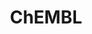 ---
layout: default
bigquery: https://console.cloud.google.com/bigquery?p=patents-public-data&d=ebi_chembl&page=dataset
citation: '"The ChEMBL database in 2017." Anna Gaulton, Anne Hersey, Michał Nowotka,
  A Patrícia Bento, Jon Chambers, David Mendez, Prudence Mutowo, Francis Atkinson,
  Louisa J Bellis, Elena Cibrián-Uhalte, Mark Davies, Nathan Dedman, Anneli Karlsson,
  María Paula Magariños, John P Overington, George Papadatos, Ines Smit, Andrew R
  Leach Nucleic acids Research (2017) 45 (Database Issue), D945-D954'
contributors: European Bioinformatics Institute
cost: None
description: ChEMBL Data is a manually curated database of small molecules used in
  drug discovery, including information about existing patented drugs.
documentation: 'schema: https://www.ebi.ac.uk/chembl/db_schema


  '
last_edit: 04/11/2022, 10:31:00
location: https://console.cloud.google.com/marketplace/product/google_patents_public_datasets/chembl
maintained_by: EMBL-EBI, an outstation of European Molecular Biology Laboratory
related_publications: '

  ChEMBL: towards direct deposition of bioassay data.


  Mendez D, Gaulton A, Bento AP, Chambers J, De Veij M, Félix E, Magariños MP, Mosquera
  JF, Mutowo P, Nowotka M, Gordillo-Marañón M, Hunter F, Junco L, Mugumbate G, Rodriguez-Lopez
  M, Atkinson F, Bosc N, Radoux CJ, Segura-Cabrera A, Hersey A, Leach AR.


  — Nucleic Acids Res. 2019; 47(D1):D930-D940. doi: 10.1093/nar/gky1075

  '
schema_fields:
- usan_substem
- issue
- hbd_lipinski
- binding_site_comment
- bto_id
- clo_id
- smarts
- cell_ontology_id
- country
- last_page
- level4
- applicant_full_name
- product_id
- db_version
- cell_description
- aromatic_rings
- dosage_form
- creation_date
- level3_description
- assay_organism
- compound_key
- component_id
- compsyn_id
- src_short_name
- protein_class_synonym
- route
- availability_type
- standard_units
- downgraded
- first_in_class
- idx
- domain_name
- orig_description
- nda_type
- hbd
- upper_value
- status
- ref_type
- cell_source_tax_id
- frac_class_id
- short_name
- usan_year
- disease_efficacy
- who_extra
- mc_target_name
- log_id
- mechanism_comment
- data_validity_comment
- num_lipinski_ro5_violations
- target_desc
- max_phase
- mol_irac_id
- mc_target_accession
- full_molformula
- standard_relation
- standard_flag
- first_approval
- assay_cell_type
- protein_class_id
- comp_go_id
- mol_atc_id
- value
- bao_endpoint
- entity_id
- level5
- src_assay_id
- action_type
- pref_name
- assay_category
- tissue_id
- end_position
- previous_company
- ref_url
- mecref_id
- withdrawn_reason
- molecular_mechanism
- chembl_id
- therapeutic_flag
- comments
- src_compound_id
- version
- ass_cls_map_id
- activity_comment
- efo_id
- compound_name
- active_molregno
- direct_interaction
- chebi_par_id
- level2_description
- canonical_smiles
- delist_flag
- prod_pat_id
- cx_logp
- level3
- acd_most_apka
- bao_id
- withdrawn_country
- ro3_pass
- ddd_id
- met_id
- drug_product_flag
- submission_date
- assay_subcellular_fraction
- assay_strain
- atc_code
- sequence
- tbl
- stem_class
- updated_on
- warning_country
- curated_by
- withdrawn_year
- target_mapping
- db_source
- warning_description
- structure_type
- parenteral
- metabolite_record_id
- acd_logp
- parent_type
- uo_units
- standard_text_value
- standard_inchi
- usan_stem
- res_stem_id
- targcomp_id
- frac_code
- level1_description
- hba
- publication_number
- result_flag
- assay_tissue
- go_id
- prediction_method
- l2
- source_domain_id
- level4_description
- parameter_type
- normal_range_max
- actsm_id
- type
- helm_notation
- class_level
- aidx
- warning_class
- domain_type
- inorganic_flag
- doi
- approval_date
- sitecomp_id
- hrac_class_id
- caloha_id
- acd_most_bpka
- protein_class_desc
- patent_expire_date
- topical
- published_type
- src_id
- mec_id
- domain_id
- alert_id
- mw_monoisotopic
- last_active
- standard_value
- mc_target_type
- l5
- priority
- ridx
- hrac_code
- smid
- active_ingredient
- doc_type
- l3
- isoform
- level2
- bei
- l1
- black_box_warning
- le
- warning_id
- definition
- ddd_admr
- mesh_id
- mol_frac_id
- species_group_flag
- met_conversion
- comp_class_id
- ap_id
- pathway_key
- drugind_id
- title
- toid
- updated_by
- mutation
- rtb
- activity_id
- cellosaurus_id
- stat
- polymer_flag
- irac_class_id
- company
- assay_param_id
- cx_logd
- warnref_id
- bao_format
- alogp
- assay_tax_id
- mc_organism
- confidence_score
- cl_lincs_id
- chirality
- pathway_id
- activity_count
- enzyme_name
- usan_stem_id
- hba_lipinski
- efo_term
- parent_go_id
- metref_id
- num_alerts
- withdrawn_class
- cell_source_organism
- qed_weighted
- ref_id
- patent_no
- drug_record_id
- site_residues
- job_id
- set_name
- as_id
- relation
- num_ro5_violations
- cell_id
- units
- standard_inchi_key
- uberon_id
- volume
- predbind_id
- mechanism_of_action
- homologue
- record_id
- alert_name
- pubmed_id
- indication_class
- major_class
- cpd_str_alert_id
- rgid
- syn_type
- abstract
- substrate_record_id
- cidx
- curation_comment
- stem
- src_description
- prodrug
- oral
- journal
- mw_freebase
- drug_substance_flag
- relationship
- formulation_id
- tax_id
- qudt_units
- published_value
- entity_type
- l8
- molfile
- published_relation
- site_name
- doc_id
- level1
- enzyme_tid
- assay_id
- standard_upper_value
- psa
- site_id
- l7
- target_type
- protclasssyn_id
- research_stem
- usan_stem_definition
- published_units
- mesh_heading
- variant_id
- ad_type
- full_mwt
- molregno
- innovator_company
- l6
- irac_code
- potential_duplicate
- mc_tax_id
- organism
- label
- patent_use_code
- ingredient
- molecular_species
- aspect
- standard_type
- who_name
- cell_source_tissue
- selectivity_comment
- tid
- warning_year
- annotation
- natural_product
- parent_molregno
- met_comment
- normal_range_min
- assay_class_id
- cx_most_apka
- lle
- source
- ddd_units
- first_page
- tid_fixed
- relationship_type
- start_position
- assay_type
- class_type
- oc_id
- pchembl_value
- domain_description
- subgroup
- authors
- patent_id
- max_phase_for_ind
- cx_most_bpka
- molecule_type
- alert_set_id
- trade_name
- parent_id
- name
- co_stem_id
- strength
- targrel_id
- dosed_ingredient
- relationship_desc
- related_tid
- year
- component_synonym
- mol_hrac_id
- withdrawn_flag
- assay_test_type
- ddd_value
- component_type
- path
- sei
- molsyn_id
- parameter_value
- ddd_comment
- assay_desc
- text_value
- warning_type
- acd_logd
- std_act_id
- accession
- indref_id
- l4
- description
- compd_id
- heavy_atoms
- synonyms
- assay_source
- biocomp_id
- cell_name
- sequence_md5sum
- confidence
shortname: chembl
tags:
- biotechnology
- health
- chemical
- bioinformatics
- medical
terms_of_use: CC BY-SA 3.0
title: ChEMBL
uuid: e232a192-965c-4ec9-904c-155b6dfe56c5
---